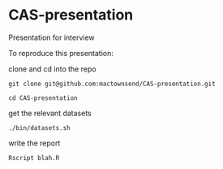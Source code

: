 # CAS-presentation
Presentation for interview

To reproduce this presentation:

clone and cd into the repo

`git clone git@github.com:mactownsend/CAS-presentation.git`

`cd CAS-presentation`

get the relevant datasets

`./bin/datasets.sh`

write the report

`Rscript blah.R`

